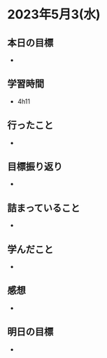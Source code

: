 # 2023年5月3(水)

## 本日の目標
- 

## 学習時間
- 4h11

## 行ったこと
- 
   
## 目標振り返り
- 

## 詰まっていること
- 

## 学んだこと
- 

## 感想
- 
## 明日の目標
- 